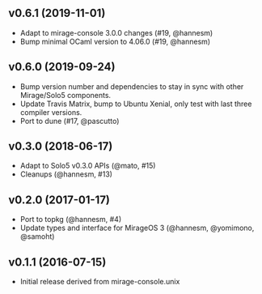 ## v0.6.1 (2019-11-01)

* Adapt to mirage-console 3.0.0 changes (#19, @hannesm)
* Bump minimal OCaml version to 4.06.0 (#19, @hannesm)

## v0.6.0 (2019-09-24)

* Bump version number and dependencies to stay in sync with other Mirage/Solo5
  components.
* Update Travis Matrix, bump to Ubuntu Xenial, only test with last three
  compiler versions.
* Port to dune (#17, @pascutto)

## v0.3.0 (2018-06-17)

* Adapt to Solo5 v0.3.0 APIs (@mato, #15)
* Cleanups (@hannesm, #13)

## v0.2.0 (2017-01-17)

* Port to topkg (@hannesm, #4)
* Update types and interface for MirageOS 3 (@hannesm, @yomimono, @samoht)

## v0.1.1 (2016-07-15)

* Initial release derived from mirage-console.unix
